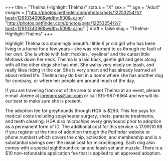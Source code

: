 +++
title = "Thelma (Highlight Thelma)"
status = "X"
sex = ""
age = "Adult"
images = ["http://photos.petfinder.com/photos/pets/12253254/1/?bust=1291034096&width=500&-x.jpg",
"http://photos.petfinder.com/photos/pets/12253254/2/?bust=1291034096&width=500&-x.jpg",
]
draft = false
slug = "Thelma-Highlight-Thelma"
+++

Highlight Thelma is a stunningly beautiful little 6 yr old girl who has been living in a home for a few years - she was returned to us through no fault of her own. She is white with faint freckles, 'eyeliner' and the cutest little Mohawk down her neck. Thelma is a laid back, gentle girl and gets along with all the other dogs she has met. She walks very nicely on leash, and really likes riding in the car.  She is very smart and has already learned all about retired life.   Thelma may do best in a home where she has another dog for company, or where her people are around much of the day.


If you are traveling from out of the area to meet Thelma at an event, please e-mail Jorene at joreneross@aol.com or call 515-967-6564 and we will do our best to make sure she is present.

The adoption fee for greyhounds through HGA is $250. This fee pays for medical costs including spay/neuter surgery, shots, parasite treatments, and teeth cleaning.  HGA also microchips every greyhound prior to adoption as a permanent form of ID.  The additional cost for this service is $17.99 ($10.99 if you register at the time of adoption through the Petfinder website or phone number) which covers the chip, activation, and membership and is a substantial savings over the usual cost for microchipping.  Each dog also comes with a special sighthound collar and leash set and muzzle. There is a $10 non-refundable application fee that is applied to an approved adoption.

